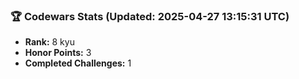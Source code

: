 ### 🏆 Codewars Stats (Updated: 2025-04-27 13:15:31 UTC)

- **Rank:** 8 kyu
- **Honor Points:** 3
- **Completed Challenges:** 1
